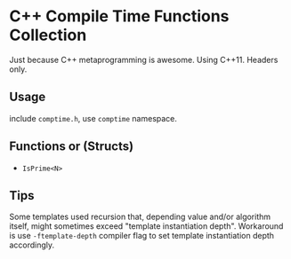 # C++ Compile Time Functions Collection

Just because C++ metaprogramming is awesome. Using C++11. Headers only.

## Usage
include `comptime.h`, use `comptime` namespace.

## Functions or (Structs)
- `IsPrime<N>`

## Tips
Some templates used recursion that, depending value and/or algorithm itself, might sometimes exceed "template instantiation depth". Workaround is use `-ftemplate-depth` compiler flag to set template instantiation depth accordingly.
